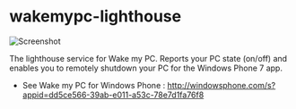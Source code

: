 wakemypc-lighthouse
===================

![Screenshot](http://ree7.fr/blog/wp-content/uploads/2011/07/lighthouse.png)

The lighthouse service for Wake my PC. 
Reports your PC state (on/off) and enables you to remotely shutdown your PC for the Windows Phone 7 app.

* See Wake my PC for Windows Phone : http://windowsphone.com/s?appid=dd5ce566-39ab-e011-a53c-78e7d1fa76f8